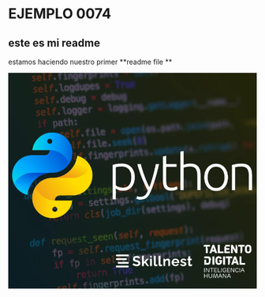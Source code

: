 # EJEMPLO 0074
## este es mi readme

estamos haciendo nuestro primer **readme file ** 

![imagenn](https://github.com/cindychateau/BOTIC-SOFOF-24-28-13-0074/raw/master/python.png)